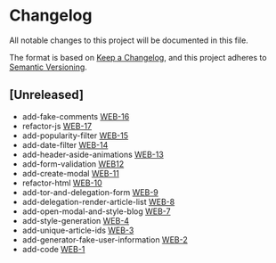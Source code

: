 # Changelog

All notable changes to this project will be documented in this file.

The format is based on [Keep a Changelog](https://keepachangelog.com/en/1.0.0/),
and this project adheres to [Semantic Versioning](https://semver.org/spec/v2.0.0.html).

## [Unreleased]
-  add-fake-comments [WEB-16](https://webdot.youtrack.cloud/agiles/171-14/current?issue=WEB-16)
- refactor-js [WEB-17](https://webdot.youtrack.cloud/agiles/171-14/current?issue=WEB-17)
- add-popularity-filter [WEB-15](https://webdot.youtrack.cloud/agiles/171-14/current?issue=WEB-15)
- add-date-filter [WEB-14](https://webdot.youtrack.cloud/agiles/171-14/current?issue=WEB-14)
- add-header-aside-animations [WEB-13](https://webdot.youtrack.cloud/agiles/171-14/current?issue=WEB-13)
- add-form-validation [WEB12](https://webdot.youtrack.cloud/agiles/171-14/current?issue=WEB-12)
- add-create-modal [WEB-11](https://webdot.youtrack.cloud/agiles/171-14/current?issue=WEB-11)
- refactor-html [WEB-10](https://webdot.youtrack.cloud/agiles/171-14/current?issue=WEB-10)
- add-tor-and-delegation-form [WEB-9](https://webdot.youtrack.cloud/agiles/171-14/current?issue=WEB-9)
- add-delegation-render-article-list [WEB-8](https://webdot.youtrack.cloud/agiles/171-14/current?issue=WEB-8)
- add-open-modal-and-style-blog [WEB-7](https://webdot.youtrack.cloud/agiles/171-14/current?issue=WEB-7)
- add-style-generation [WEB-4](https://webdot.youtrack.cloud/agiles/171-14/current?issue=WEB-4)
- add-unique-article-ids [WEB-3](https://webdot.youtrack.cloud/agiles/171-14/current?issue=WEB-3)
- add-generator-fake-user-information [WEB-2](https://webdot.youtrack.cloud/agiles/171-14/current?issue=WEB-2)
- add-code [WEB-1](https://webdot.youtrack.cloud/agiles/171-14/current?issue=WEB-1)
